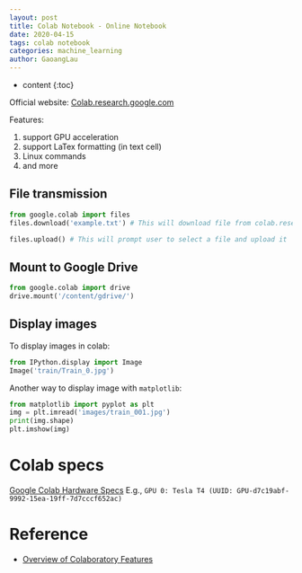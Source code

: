 ```yaml
---
layout: post
title: Colab Notebook - Online Notebook
date: 2020-04-15
tags: colab notebook
categories: machine_learning
author: GaoangLau
---
```

* content
{:toc}


Official website: [Colab.research.google.com](https://colab.research.google.com/notebooks/intro.ipynb#recent=true)




Features:
1. support GPU acceleration 
2. support LaTex formatting (in text cell)
3. Linux commands
4. and more

## File transmission 
```python
from google.colab import files
files.download('example.txt') # This will download file from colab.research  

files.upload() # This will prompt user to select a file and upload it
```


## Mount to Google Drive
```python
from google.colab import drive
drive.mount('/content/gdrive/')
```


## Display images 
To display images in colab:
```python
from IPython.display import Image
Image('train/Train_0.jpg')
```

Another way to display image with `matplotlib`:
```python
from matplotlib import pyplot as plt
img = plt.imread('images/train_001.jpg')
print(img.shape)
plt.imshow(img)
```

# Colab specs
[Google Colab Hardware Specs](https://github.com/GaoangLiu/ipynb/blob/master/colab_system_specs.ipynb)
E.g., `GPU 0: Tesla T4 (UUID: GPU-d7c19abf-9992-15ea-19ff-7d7cccf652ac)`


# Reference 
* [Overview of Colaboratory Features](https://colab.research.google.com/notebooks/basic_features_overview.ipynb)
